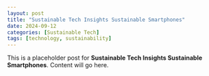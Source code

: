 ```yaml
---
layout: post
title: "Sustainable Tech Insights Sustainable Smartphones"
date: 2024-09-12
categories: [Sustainable Tech]
tags: [technology, sustainability]
---
```


This is a placeholder post for **Sustainable Tech Insights Sustainable Smartphones**. Content will go here.
